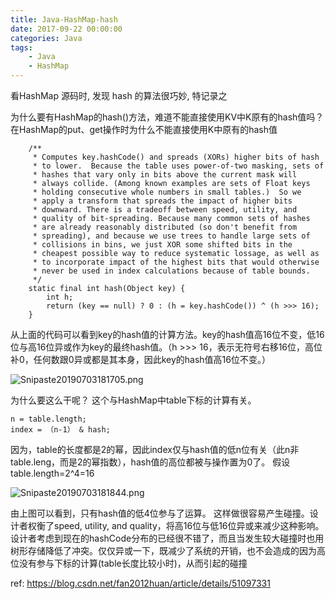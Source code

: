 ```yaml
---
title: Java-HashMap-hash
date: 2017-09-22 00:00:00
categories: Java
tags:
    - Java
    - HashMap
---
```


看HashMap 源码时, 发现 hash 的算法很巧妙, 特记录之

<!-- more -->

为什么要有HashMap的hash()方法，难道不能直接使用KV中K原有的hash值吗？在HashMap的put、get操作时为什么不能直接使用K中原有的hash值
```
    /**
     * Computes key.hashCode() and spreads (XORs) higher bits of hash
     * to lower.  Because the table uses power-of-two masking, sets of
     * hashes that vary only in bits above the current mask will
     * always collide. (Among known examples are sets of Float keys
     * holding consecutive whole numbers in small tables.)  So we
     * apply a transform that spreads the impact of higher bits
     * downward. There is a tradeoff between speed, utility, and
     * quality of bit-spreading. Because many common sets of hashes
     * are already reasonably distributed (so don't benefit from
     * spreading), and because we use trees to handle large sets of
     * collisions in bins, we just XOR some shifted bits in the
     * cheapest possible way to reduce systematic lossage, as well as
     * to incorporate impact of the highest bits that would otherwise
     * never be used in index calculations because of table bounds.
     */
    static final int hash(Object key) {
        int h;
        return (key == null) ? 0 : (h = key.hashCode()) ^ (h >>> 16);
    }
```
从上面的代码可以看到key的hash值的计算方法。key的hash值高16位不变，低16位与高16位异或作为key的最终hash值。（h >>> 16，表示无符号右移16位，高位补0，任何数跟0异或都是其本身，因此key的hash值高16位不变。）

![Snipaste20190703181705.png](Snipaste20190703181705.png)

为什么要这么干呢？ 
这个与HashMap中table下标的计算有关。

```
n = table.length;
index = （n-1） & hash;
```

因为，table的长度都是2的幂，因此index仅与hash值的低n位有关（此n非table.leng，而是2的幂指数），hash值的高位都被与操作置为0了。 
假设table.length=2^4=16

![Snipaste20190703181844.png](Snipaste20190703181844.png)

由上图可以看到，只有hash值的低4位参与了运算。 
这样做很容易产生碰撞。设计者权衡了speed, utility, and quality，将高16位与低16位异或来减少这种影响。设计者考虑到现在的hashCode分布的已经很不错了，而且当发生较大碰撞时也用树形存储降低了冲突。仅仅异或一下，既减少了系统的开销，也不会造成的因为高位没有参与下标的计算(table长度比较小时)，从而引起的碰撞

ref:
https://blog.csdn.net/fan2012huan/article/details/51097331 
